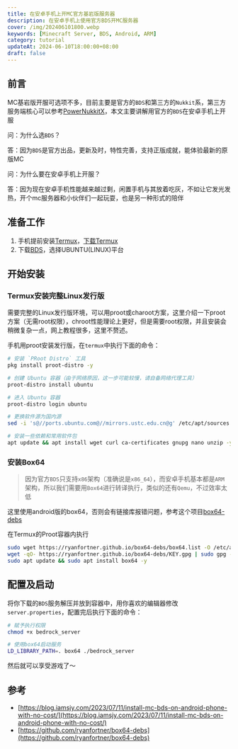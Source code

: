 ```yaml
---
title: 在安卓手机上开MC官方基岩版服务器
description: 在安卓手机上使用官方BDS开MC服务器
cover: /img/202406101800.webp
keywords: [Minecraft Server, BDS, Android, ARM]
category: tutorial
updateAt: 2024-06-10T18:00:00+08:00
draft: false
---
```


## 前言

MC基岩版开服可选项不多，目前主要是官方的`BDS`和第三方的`Nukkit`系，第三方服务端核心可以参考[PowerNukkitX](https://github.com/PowerNukkitX/PowerNukkitX)，本文主要讲解用官方的`BDS`在安卓手机上开服

问：为什么选`BDS`？

答：因为`BDS`是官方出品，更新及时，特性完善，支持正版成就，能体验最新的原版MC

问：为什么要在安卓手机上开服？

答：因为现在安卓手机性能越来越过剩，闲置手机与其放着吃灰，不如让它发光发热，开个mc服务器和小伙伴们一起玩耍，也是另一种形式的陪伴

## 准备工作

1. 手机提前安装[Termux](https://termux.dev/)，[下载Termux](https://f-droid.org/en/packages/com.termux/)
2. 下载[BDS](https://www.minecraft.net/zh-hans/download/server/bedrock)，选择UBUNTU(LINUX)平台

## 开始安装

### Termux安装完整Linux发行版

需要完整的Linux发行版环境，可以用proot或charoot方案，这里介绍一下proot方案（无需root权限），chroot性能理论上更好，但是需要root权限，并且安装会稍微复杂一点，网上教程很多，这里不赘述。

手机用proot安装发行版，在`termux`中执行下面的命令：

```sh
# 安装 `PRoot Distro` 工具
pkg install proot-distro -y

# 创建 Ubuntu 容器（由于网络原因，这一步可能较慢，请自备网络代理工具）
proot-distro install ubuntu

# 进入 Ubuntu 容器
proot-distro login ubuntu

# 更换软件源为国内源
sed -i 's@//ports.ubuntu.com@//mirrors.ustc.edu.cn@g' /etc/apt/sources.list

# 安装一些依赖和常用软件包
apt update && apt install wget curl ca-certificates gnupg nano unzip -y
```

### 安装Box64

> 因为官方`BDS`只支持`x86`架构（准确说是`x86_64`），而安卓手机基本都是`ARM`架构，所以我们需要用`Box64`进行转译执行，类似的还有`Qemu`，不过效率太低

这里使用android版的box64，否则会有链接库报错问题，参考这个项目[box64-debs](https://github.com/ryanfortner/box64-debs)

在Termux的Proot容器内执行

```sh
sudo wget https://ryanfortner.github.io/box64-debs/box64.list -O /etc/apt/sources.list.d/box64.list
wget -qO- https://ryanfortner.github.io/box64-debs/KEY.gpg | sudo gpg --dearmor -o /etc/apt/trusted.gpg.d/box64-debs-archive-keyring.gpg
sudo apt update && sudo apt install box64 -y
```

## 配置及启动

将你下载的`BDS`服务解压并放到容器中，用你喜欢的编辑器修改`server.properties`，配置完后执行下面的命令：

```sh
# 赋予执行权限
chmod +x bedrock_server

# 使用box64启动服务
LD_LIBRARY_PATH=. box64 ./bedrock_server
```

然后就可以享受游戏了～

## 参考

- [https://blog.iamsjy.com/2023/07/11/install-mc-bds-on-android-phone-with-no-cost/](https://blog.iamsjy.com/2023/07/11/install-mc-bds-on-android-phone-with-no-cost/)
- [https://github.com/ryanfortner/box64-debs](https://github.com/ryanfortner/box64-debs)
